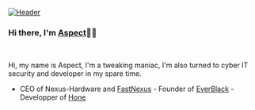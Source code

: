 [![Header](https://i.imgur.com/Hb5MoNi.png "Header")](https://twitter.com/Dra3fcs)


### Hi there, I'm [Aspect](https://pixelrex.art/as.png "Header")👨‍💻

<br/>

Hi, my name is Aspect, I'm a tweaking maniac, I'm also turned to cyber IT security and developer in my spare time.

- CEO of Nexus-Hardware and [FastNexus](https://github.com/NotAspects/FastNexusOnline) - Founder of [EverBlack](https://everblack.xyz) - Developper of [Hone](https://github.com/auraside/HoneCtrl)

